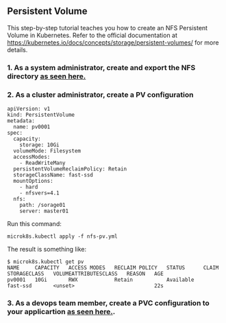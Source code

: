 ## Persistent Volume

This step-by-step tutorial teaches you how to create an NFS Persistent Volume in Kubernetes. Refer to the official documentation 
at https://kubernetes.io/docs/concepts/storage/persistent-volumes/ for more details.

### 1. As a system administrator, create and export the NFS directory [as seen here.](https://github.com/salesfilho/learning-kubernetes/blob/main/storage/nfs/README.MD)

### 2. As a cluster administrator, create a PV configuration

```
apiVersion: v1
kind: PersistentVolume
metadata:
  name: pv0001
spec:
  capacity:
    storage: 10Gi
  volumeMode: Filesystem
  accessModes:
    - ReadWriteMany
  persistentVolumeReclaimPolicy: Retain
  storageClassName: fast-ssd
  mountOptions:
    - hard
    - nfsvers=4.1
  nfs:
    path: /sorage01
    server: master01
```

Run this command:

```
microk8s.kubectl apply -f nfs-pv.yml
```

The result is something like:

```
$ microk8s.kubectl get pv
NAME     CAPACITY   ACCESS MODES   RECLAIM POLICY   STATUS      CLAIM   STORAGECLASS   VOLUMEATTRIBUTESCLASS   REASON   AGE
pv0001   10Gi       RWX            Retain           Available           fast-ssd       <unset>                          22s
```


### 3. As a devops team member, create a PVC configuration to your applicartion [as seen here.](https://github.com/salesfilho/learning-kubernetes/blob/main/storage/nfs/README.MD).




